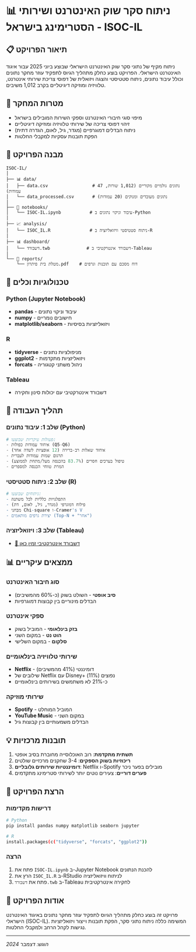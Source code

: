 
# 📊 ניתוח סקר שוק האינטרנט ושירותי הסטרימינג בישראל - ISOC-IL

## 📋 תיאור הפרויקט
ניתוח מקיף של נתוני סקר שוק האינטרנט הישראלי שבוצע ביוני 2025 עבור איגוד האינטרנט הישראלי. הפרויקט בוצע כחלק מתהליך הגיוס לתפקיד עוזר מחקר נתונים וכולל עיבוד נתונים, ניתוח סטטיסטי והצגה ויזואלית של דפוסי צריכת שירותי אינטרנט, טלוויזיה ומוזיקה דיגיטליים בקרב 1,012 משיבים.

## 🎯 מטרות המחקר
- מיפוי סוגי חיבורי האינטרנט וספקי השירות המובילים בישראל
- זיהוי דפוסי צריכה של שירותי טלוויזיה ומוזיקה דיגיטליים
- ניתוח הבדלים דמוגרפיים (מגדר, גיל, לאום, הגדרה דתית)
- הפקת תובנות עסקיות למקבלי החלטות

## 📁 מבנה הפרויקט

```
ISOC-IL/
│
├── 📊 data/
│   ├── data.csv                 # נתונים גולמיים מקוריים (1,012 שורות, 47 עמודות)
│   └── data_processed.csv       # נתונים מעובדים ומנוקים (20 עמודות)
│
├── 📓 notebooks/
│   └── ISOC-IL.ipynb           # עיבוד וניקוי נתונים ב-Python
│
├── 📈 analysis/
│   └── ISOC_IL.R               # ניתוח סטטיסטי וויזואליזציה ב-R
│
├── 📊 dashboard/
│   └── דשבורד.twb              # דשבורד אינטרקטיבי ב-Tableau
│
└── 📄 reports/
    └── מטלת בית פיתרון.pdf    # דוח מסכם עם תובנות וגרפים
```

## 🔧 טכנולוגיות וכלים

### Python (Jupyter Notebook)
- **pandas** - עיבוד וניקוי נתונים
- **numpy** - חישובים נומריים
- **matplotlib/seaborn** - ויזואליזציות בסיסיות

### R
- **tidyverse** - מניפולציות נתונים
- **ggplot2** - ויזואליזציות מתקדמות
- **forcats** - ניהול משתני קטגוריה

### Tableau
- דשבורד אינטרקטיבי עם יכולות סינון וחקירה

## 🔄 תהליך העבודה

### שלב 1: עיבוד נתונים (Python)
```python
# פעולות עיקריות שבוצעו:
- איחוד עמודות כפולות (Q5-Q6)
- איחוד שאלות רב-ברירה (12 אופציות לשדה אחד)
- תרגום שמות עמודות לעברית
- טיפול בערכים חסרים (83.7% בהכנסה מעל/מתחת לממוצע)
- המרת טווחי הכנסה למספרים
```

### שלב 2: ניתוח סטטיסטי (R)
```r
# ניתוחים שבוצעו:
- התפלגויות כלליות לכל משתנה
- פילוח דמוגרפי (מגדר, גיל, לאום, דת)
- מבחני Chi-square ו-Cramer's V
- יצירת גרפים מותאמים (Top-N + "אחר")
```

### שלב 3: ויזואליזציה (Tableau)
- [🔗 דשבורד אינטרקטיבי זמין כאן](https://public.tableau.com/views/_17559015604400/sheet3?:language=enUS&publish=yes&:sid=&:redirect=auth&:display_count=n&:origin=viz_share_link)

## 📊 ממצאים עיקריים

### סוג חיבור האינטרנט
- **סיב אופטי** - השולט בשוק (כ-60% מהמשיבים)
- הבדלים מינוריים בין קבוצות דמוגרפיות

### ספקי אינטרנט
- **בזק בינלאומי** - המוביל בשוק
- **הוט נט** - במקום השני
- **סלקום** - במקום השלישי

### שירותי טלוויזיה בינלאומיים
- **Netflix** - דומיננטי (41% מהמשיבים)
- שילובים של Netflix עם Disney+ נפוצים (11%)
- כ-21% לא משתמשים בשירותים בינלאומיים

### שירותי מוזיקה
- **Spotify** - המוביל המוחלט
- **YouTube Music** - במקום השני
- הבדלים משמעותיים בין קבוצות גיל

## 💡 תובנות מרכזיות

1. **תשתית מתקדמת**: רוב האוכלוסייה מחוברת בסיב אופטי
2. **ריכוזיות בשוק הספקים**: 3-4 שחקנים מרכזיים שולטים
3. **דומיננטיות שירותים גלובליים**: Netflix ו-Spotify מובילים בפער ניכר
4. **פערים דוריים**: צעירים נוטים יותר לשירותי סטרימינג מתקדמים

## 🚀 הרצת הפרויקט

### דרישות מקדימות
```bash
# Python
pip install pandas numpy matplotlib seaborn jupyter

# R
install.packages(c("tidyverse", "forcats", "ggplot2"))
```

### הרצה
1. פתח את `ISOC-IL.ipynb` ב-Jupyter Notebook להכנת הנתונים
2. הרץ את `ISOC_IL.R` ב-RStudio לניתוח וויזואליזציה
3. פתח את `דשבורד.twb` ב-Tableau לחקירה אינטרקטיבית

## 📝 אודות הפרויקט
פרויקט זה בוצע כחלק מתהליך הגיוס לתפקיד עוזר מחקר נתונים באיגוד האינטרנט הישראלי (ISOC-IL). המשימה כללה ניתוח נתוני סקר, הפקת תובנות וייצור ויזואליזציות נגישות לקהל הרחב ולמקבלי החלטות.

---
*הוגש: דצמבר 2024*
